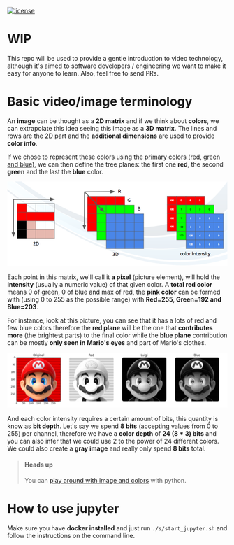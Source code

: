 [![license](https://img.shields.io/badge/license-BSD--3--Clause-blue.svg)](https://img.shields.io/badge/license-BSD--3--Clause-blue.svg)

# WIP

This repo will be used to provide a gentle introduction to video technology, although it's aimed to software developers / engineering we want to make it easy for anyone to learn. Also, feel free to send PRs.

# Basic video/image terminology

An **image** can be thought as a **2D matrix** and if we think about **colors**, we can extrapolate this idea seeing this image as a **3D matrix**. The lines and rows are the 2D part and the **additional dimensions** are used to provide **color info**.

If we chose to represent these colors using the [primary colors (red, green and blue)](https://en.wikipedia.org/wiki/Primary_color), we can then define the tree planes: the first one **red**, the second **green** and the last the **blue** color.

![an image is a 3d matrix RGB](/i/image_3d_matrix_rgb.png "An image is a 3D matrix")

Each point in this matrix, we'll call it **a pixel** (picture element), will hold the **intensity** (usually a numeric value) of that given color. A **total red color** means 0 of green, 0 of blue and max of red, the **pink color** can be formed with (using 0 to 255 as the possible range) with **Red=255, Green=192 and Blue=203**.

For instance, look at this picture, you can see that it has a lots of red and few blue colors therefore the **red plane** will be the one that **contributes more** (the brightest parts) to the final color while the **blue plane** contribution can be mostly **only seen in Mario's eyes** and part of Mario's clothes.

![RGB channels intensity](/i/rgb_channels_intensity.png "RGB channels intensity")

And each color intensity requires a certain amount of bits, this quantity is know as **bit depth**. Let's say we spend **8 bits** (accepting values from 0 to 255) per channel, therefore we have a **color depth** of **24 (8 * 3) bits** and you can also infer that we could use 2 to the power of 24 different colors. We could also create a **gray image** and really only spend **8 bits** total.

> #### Heads up
> You can [play around with image and colors](/image_as_3d_array.ipynb) with python.



# How to use jupyter

Make sure you have **docker installed** and just run `./s/start_jupyter.sh` and follow the instructions on the command line.
